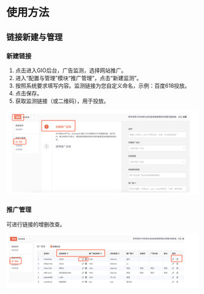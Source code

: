 # 使用方法

## 链接新建与管理

### 新建链接

1. 点击进入GIO后台，广告监测，选择网站推广。
2. 进入“配置与管理”模块“推广管理”，点击“新建监测”。
3. 按照系统要求填写内容。监测链接为您自定义命名，示例：百度618投放。
4. 点击保存。
5. 获取监测链接（或二维码），用于投放。

![](../../.gitbook/assets/1-3%20%281%29.png)

### 推广管理

可进行链接的增删改查。

![](../../.gitbook/assets/4-2%20%281%29.png)

